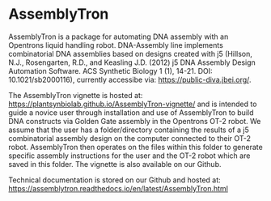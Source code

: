 # AssemblyTron

AssemblyTron is a package for automating DNA assembly with an Opentrons liquid handling robot. DNA-Assembly line implements combinatorial DNA assemblies based on designs created with j5 (Hillson, N.J., Rosengarten, R.D., and Keasling J.D. (2012) j5 DNA Assembly Design Automation Software. ACS Synthetic Biology 1 (1), 14-21. DOI: 10.1021/sb2000116), currently accessibe via: https://public-diva.jbei.org/.  

The AssemblyTron vignette is hosted at: https://plantsynbiolab.github.io/AssemblyTron-vignette/ and is intended to guide a novice user through installation and use of AssemblyTron to build DNA constructs via Golden Gate assembly in the Opentrons OT-2 robot. We assume that the user has a folder/directory containing the results of a j5 combinatorial assembly design on the computer connected to their OT-2 robot. AssemblyTron then operates on the files within this folder to generate specific assembly instructions for the user and the OT-2 robot which are saved in this folder. The vignette is also available on our Github.  

Technical documentation is stored on our Github and hosted at: https://assemblytron.readthedocs.io/en/latest/AssemblyTron.html  



